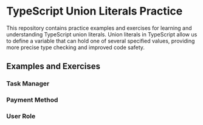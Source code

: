 # TypeScript Union Literals Practice

This repository contains practice examples and exercises for learning and understanding TypeScript union literals. Union literals in TypeScript allow us to define a variable that can hold one of several specified values, providing more precise type checking and improved code safety.

## Examples and Exercises

### Task Manager

### Payment Method

### User Role 